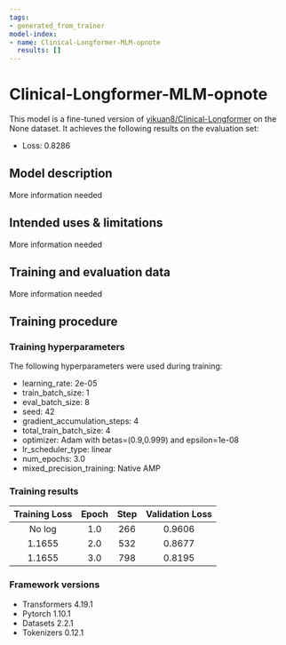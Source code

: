 ```yaml
---
tags:
- generated_from_trainer
model-index:
- name: Clinical-Longformer-MLM-opnote
  results: []
---
```


<!-- This model card has been generated automatically according to the information the Trainer had access to. You
should probably proofread and complete it, then remove this comment. -->

# Clinical-Longformer-MLM-opnote

This model is a fine-tuned version of [yikuan8/Clinical-Longformer](https://huggingface.co/yikuan8/Clinical-Longformer) on the None dataset.
It achieves the following results on the evaluation set:
- Loss: 0.8286

## Model description

More information needed

## Intended uses & limitations

More information needed

## Training and evaluation data

More information needed

## Training procedure

### Training hyperparameters

The following hyperparameters were used during training:
- learning_rate: 2e-05
- train_batch_size: 1
- eval_batch_size: 8
- seed: 42
- gradient_accumulation_steps: 4
- total_train_batch_size: 4
- optimizer: Adam with betas=(0.9,0.999) and epsilon=1e-08
- lr_scheduler_type: linear
- num_epochs: 3.0
- mixed_precision_training: Native AMP

### Training results

| Training Loss | Epoch | Step | Validation Loss |
|:-------------:|:-----:|:----:|:---------------:|
| No log        | 1.0   | 266  | 0.9606          |
| 1.1655        | 2.0   | 532  | 0.8677          |
| 1.1655        | 3.0   | 798  | 0.8195          |


### Framework versions

- Transformers 4.19.1
- Pytorch 1.10.1
- Datasets 2.2.1
- Tokenizers 0.12.1
